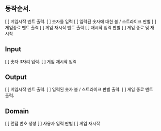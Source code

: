 ## 동작순서.

[ ] 게임시작 멘트 출력.
[ ] 숫자를 입력
[ ] 입력된 숫자에 대한 볼 / 스트라이크 판별
[ ] 게임종료 멘트 출력
[ ] 게임 재시작 멘트 출력
[ ] 재시작 입력 판별
[ ] 게임 종료 및 재시작

## Input

[ ] 숫자 3자리 입력.
[ ] 게임 재시작 입력

## Output

[ ] 게임시작 멘트 출력.
[ ] 입력된 숫자 볼 / 스트라이크 판별 출력.
[ ] 게임 종료 멘트 출력.

## Domain

[ ] 랜덤 번호 생성
[ ] 사용자 입력 판별
[ ] 게임 재시작
